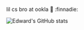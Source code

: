 lil cs bro at ookla :bear: :finnadie:

![Edward's GitHub stats](https://github-readme-stats.vercel.app/api?username=EdwardoSunny&show_icons=true&theme=dracula)
